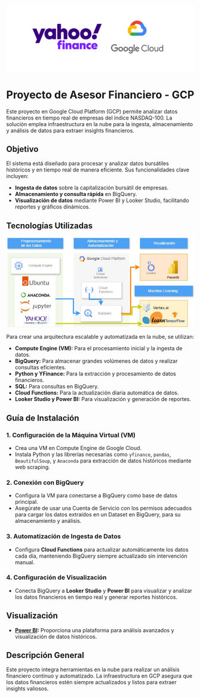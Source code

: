 <p align=center><img src='recursos/GCP-YF.png'><p>

# Proyecto de Asesor Financiero - GCP

Este proyecto en Google Cloud Platform (GCP) permite analizar datos financieros en tiempo real de empresas del índice NASDAQ-100. La solución emplea infraestructura en la nube para la ingesta, almacenamiento y análisis de datos para extraer insights financieros.

## Objetivo

El sistema está diseñado para procesar y analizar datos bursátiles históricos y en tiempo real de manera eficiente. Sus funcionalidades clave incluyen:

- **Ingesta de datos** sobre la capitalización bursátil de empresas.
- **Almacenamiento y consulta rápida** en BigQuery.
- **Visualización de datos** mediante Power BI y Looker Studio, facilitando reportes y gráficos dinámicos.

## Tecnologías Utilizadas

<p align=center><img src='recursos/YFinance.jpg'><p>

Para crear una arquitectura escalable y automatizada en la nube, se utilizan:

- **Compute Engine (VM):** Para el procesamiento inicial y la ingesta de datos.
- **BigQuery:** Para almacenar grandes volúmenes de datos y realizar consultas eficientes.
- **Python y YFinance:** Para la extracción y procesamiento de datos financieros.
- **SQL:** Para consultas en BigQuery.
- **Cloud Functions:** Para la actualización diaria automática de datos.
- **Looker Studio y Power BI:** Para visualización y generación de reportes.

## Guía de Instalación

### 1. Configuración de la Máquina Virtual (VM)
   - Crea una VM en Compute Engine de Google Cloud.
   - Instala Python y las librerías necesarias como `yfinance`, `pandas`, `BeautifulSoup`, y `Anaconda` para extracción de datos históricos mediante web scraping.

### 2. Conexión con BigQuery
   - Configura la VM para conectarse a BigQuery como base de datos principal.
   - Asegúrate de usar una Cuenta de Servicio con los permisos adecuados para cargar los datos extraídos en un Dataset en BigQuery, para su almacenamiento y análisis.

### 3. Automatización de Ingesta de Datos
   - Configura **Cloud Functions** para actualizar automáticamente los datos cada día, manteniendo BigQuery siempre actualizado sin intervención manual.

### 4. Configuración de Visualización
   - Conecta BigQuery a **Looker Studio** y **Power BI** para visualizar y analizar los datos financieros en tiempo real y generar reportes históricos.

## Visualización

- **[Power BI](/nasdaq-100.pbix):** Proporciona una plataforma para análisis avanzados y visualización de datos históricos.

## Descripción General

Este proyecto integra herramientas en la nube para realizar un análisis financiero continuo y automatizado. La infraestructura en GCP asegura que los datos financieros estén siempre actualizados y listos para extraer insights valiosos.



